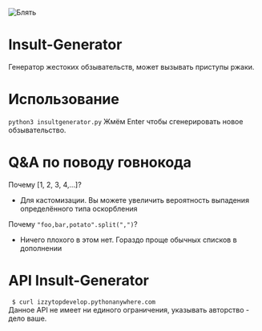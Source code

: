![Блять](https://sun9-6.userapi.com/impf/xOjx5AbpNr3SpkEU0D5-n4ZsDVQpZU7i8pTpgg/pzx6qBenlYI.jpg?size=1920x501&quality=96&proxy=1&sign=1fd118f408e032e1600420d1294848cf&type=album)
# Insult-Generator
Генератор жестоких обзывательств, может вызывать приступы ржаки.
# Использование
```python3 insultgenerator.py```
Жмём Enter чтобы сгенерировать новое обзывательство.
# Q&A по поводу говнокода
Почему [1, 2, 3, 4,...]?  
- Для кастомизации. Вы можете увеличить вероятность выпадения определённого типа оскорбления
  
Почему ```"foo,bar,potato".split(",")```?  
- Ничего плохого в этом нет. Гораздо проще обычных списков в дополнении  
# API Insult-Generator
``` $ curl izzytopdevelop.pythonanywhere.com```  
Данное API не имеет ни единого ограничения, указывать авторство - дело ваше. 

